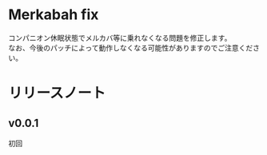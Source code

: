 # Merkabah fix
コンパニオン休眠状態でメルカバ等に乗れなくなる問題を修正します。  
なお、今後のパッチによって動作しなくなる可能性がありますのでご注意ください。
# リリースノート

## v0.0.1
初回
